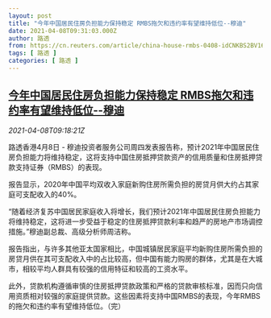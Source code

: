 ```yaml
---
layout: post
title: "今年中国居民住房负担能力保持稳定 RMBS拖欠和违约率有望维持低位--穆迪"
date: 2021-04-08T09:31:03.000Z
author: 路透
from: https://cn.reuters.com/article/china-house-rmbs-0408-idCNKBS2BV169
tags: [ 路透 ]
categories: [ 路透 ]
---
```

<!--1617874263000-->
[今年中国居民住房负担能力保持稳定 RMBS拖欠和违约率有望维持低位--穆迪](https://cn.reuters.com/article/china-house-rmbs-0408-idCNKBS2BV169)
------

<div>
<div><i>2021-04-08T09:18:21Z</i></div><p>路透香港4月8日 - 穆迪投资者服务公司周四发表报告称，预计2021年中国居民住房负担能力将维持稳定，这将支持中国住房抵押贷款资产的信用质量和住房抵押贷款支持证券（RMBS）的表现。</p><p>报告显示，2020年中国平均双收入家庭新购住房所需负担的房贷月供大约占其家庭可支配收入的40%。</p><p>“随着经济复苏中国居民家庭收入将增长，我们预计2021年中国居民住房负担能力将维持稳定，这将进一步受益于稳定的住房抵押贷款利率和趋严的房地产市场调控措施。”穆迪副总裁、高级分析师周洁称。</p><p>报告指出，与许多其他亚太国家相比，中国城镇居民家庭平均新购住房所需负担的房贷月供在其可支配收入中的占比较高，但中国有能力购房的群体，尤其是在大城市，相较平均人群具有较强的信用特征和较高的工资水平。</p><p>此外，贷款机构遵循审慎的住房抵押贷款政策和严格的贷款审核标准，因而只向信用资质相对较强的家庭提供贷款。这些因素将支持中国RMBS的表现，今年RMBS的拖欠和违约率有望维持低位。（完）</p>
</div>
